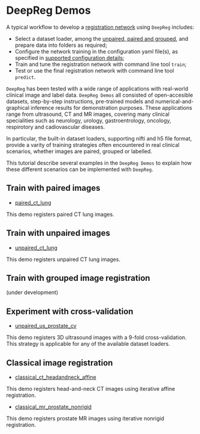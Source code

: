 # DeepReg Demos

A typical workflow to develop a [registration network](tutorial_registration.md) using
`DeepReg` includes:

- Select a dataset loader, among the [unpaired, paired and grouped](doc_data_loader.md),
  and prepare data into folders as required;
- Configure the network training in the configuration yaml file(s), as specified in
  [supported configuration details](doc_configuration.md);
- Train and tune the registration network with command line tool `train`;
- Test or use the final registration network with command line tool `predict`.

`DeepReg` has been tested with a wide range of applications with real-world clinical
image and label data. `DeepReg Demos` all consisted of open-accesible datasets,
step-by-step instructions, pre-trained models and numerical-and-graphical inference
results for demonstration purposes. These applications range from ultrasound, CT and MR
images, covering many clinical specialities such as neurology, urology, gastroentrology,
oncology, respirotory and cadiovascular diseases.

In particular, the built-in dataset loaders, supporting nifti and h5 file format,
provide a varity of training strategies often encountered in real clinical scenarios,
whether images are paired, grouped or labelled.

This tutorial describe several examples in the `DeepReg Demos` to explain how these
different scenarios can be implemented with `DeepReg`.

## Train with paired images

- [paired_ct_lung](https://github.com/DeepRegNet/DeepReg/tree/master/demos/paired_ct_lung)

This demo registers paired CT lung images.

## Train with unpaired images

- [unpaired_ct_lung](https://github.com/DeepRegNet/DeepReg/tree/master/demos/unpaired_ct_lung)

This demo registers unpaired CT lung images.

## Train with grouped image registration

(under development)

## Experiment with cross-validation

- [unpaired_us_prostate_cv](https://github.com/DeepRegNet/DeepReg/tree/master/demos/unpaired_us_prostate_cv)

This demo registers 3D ultrasound images with a 9-fold cross-validation. This strategy
is applicable for any of the available dataset loaders.

## Classical image registration

- [classical_ct_headandneck_affine](https://github.com/DeepRegNet/DeepReg/tree/master/demos/classical_ct_headandneck_affine)

This demo registers head-and-neck CT images using iterative affine registration.

- [classical_mr_prostate_nonrigid](https://github.com/DeepRegNet/DeepReg/tree/master/demos/classical_mr_prostate_nonrigid)

This demo registers prostate MR images using iterative nonrigid registration.

